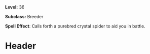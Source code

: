 <!-- TITLE: Spell: Purebred Crystal Spider -->
<!-- SUBTITLE:  -->

**Level:** 36

**Subclass:** Breeder

**Spell Effect:** Calls forth a purebred crystal spider to aid you in battle.

# Header